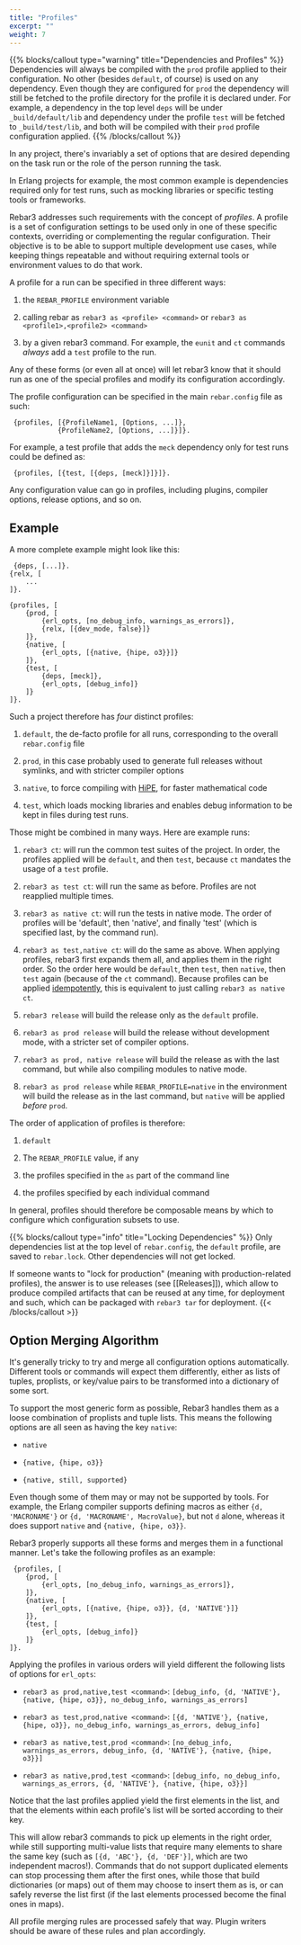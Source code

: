 ```yaml
---
title: "Profiles"
excerpt: ""
weight: 7
---
```


{{% blocks/callout type="warning" title="Dependencies and Profiles" %}}
 Dependencies will always be compiled with the `prod` profile applied to their configuration. No other (besides `default`, of course) is used on any dependency. Even though they are configured for `prod` the dependency will still be fetched to the profile directory for the profile it is declared under. For example, a dependency in the top level `deps` will be under `_build/default/lib` and  dependency under the profile `test` will be fetched to `_build/test/lib`, and both will be compiled with their `prod` profile configuration applied. 
{{% /blocks/callout %}}

In any project, there's invariably a set of options that are desired depending on the task run or the role of the person running the task.

In Erlang projects for example, the most common example is dependencies required only for test runs, such as mocking libraries or specific testing tools or frameworks.

Rebar3 addresses such requirements with the concept of *profiles*. A profile is a set of configuration settings to be used only in one of these specific contexts, overriding or complementing the regular configuration. Their objective is to be able to support multiple development use cases, while keeping things repeatable and without requiring external tools or environment values to do that work.

A profile for a run can be specified in three different ways:

1. the `REBAR_PROFILE` environment variable

2. calling rebar as `rebar3 as <profile> <command>` or `rebar3 as <profile1>,<profile2> <command>`

3. by a given rebar3 command. For example, the `eunit` and `ct` commands *always* add a `test` profile to the run.

Any of these forms (or even all at once) will let rebar3 know that it should run as one of the special profiles and modify its configuration accordingly.

The profile configuration can be specified in the main `rebar.config` file as such:

	 {profiles, [{ProfileName1, [Options, ...]},
	            {ProfileName2, [Options, ...]}]}. 
For example, a test profile that adds the `meck` dependency only for test runs could be defined as:

	 {profiles, [{test, [{deps, [meck]}]}]}. 

Any configuration value can go in profiles, including plugins, compiler options, release options, and so on.

## Example

A more complete example might look like this:

	 {deps, [...]}.
	{relx, [
	    ...
	]}.
	
	{profiles, [
	    {prod, [
	        {erl_opts, [no_debug_info, warnings_as_errors]},
	        {relx, [{dev_mode, false}]}
	    ]},
	    {native, [
	        {erl_opts, [{native, {hipe, o3}}]}
	    ]},
	    {test, [
	        {deps, [meck]},
	        {erl_opts, [debug_info]}
	    ]}
	]}. 

Such a project therefore has *four* distinct profiles:

1. `default`, the de-facto profile for all runs, corresponding to the overall `rebar.config` file

2. `prod`, in this case probably used to generate full releases without symlinks, and with stricter compiler options

3. `native`, to force compiling with [HiPE](http://www.erlang.org/doc/man/HiPE_app.html), for faster mathematical code

4. `test`, which loads mocking libraries and enables debug information to be kept in files during test runs.

Those might be combined in many ways. Here are example runs:

1. `rebar3 ct`: will run the common test suites of the project. In order, the profiles applied will be `default`, and then `test`, because `ct` mandates the usage of a `test` profile.

2. `rebar3 as test ct`: will run the same as before. Profiles are not reapplied multiple times.

3. `rebar3 as native ct`: will run the tests in native mode. The order of profiles will be 'default', then 'native', and finally 'test' (which is specified last, by the command run).

4. `rebar3 as test,native ct`: will do the same as above. When applying profiles, rebar3 first expands them all, and applies them in the right order. So the order here would be `default`, then `test`, then `native`, then `test` again (because of the `ct` command). Because profiles can be applied [idempotently](https://en.wikipedia.org/wiki/Idempotence), this is equivalent to just calling `rebar3 as native ct`.

5. `rebar3 release` will build the release only as the `default` profile.

6. `rebar3 as prod release` will build the release without development mode, with a stricter set of compiler options.

7. `rebar3 as prod, native release` will build the release as with the last command, but while also compiling modules to native mode.

8. `rebar3 as prod release` while `REBAR_PROFILE=native` in the environment will build the release as in the last command, but `native` will be applied *before* `prod`.

The order of application of profiles is therefore:

1. `default`

2. The `REBAR_PROFILE` value, if any

3. the profiles specified in the `as` part of the command line

4. the profiles specified by each individual command

In general, profiles should therefore be composable means by which to configure which configuration subsets to use.

{{% blocks/callout type="info" title="Locking Dependencies" %}}
 Only dependencies list at the top level of `rebar.config`, the `default` profile,  are saved to `rebar.lock`. Other dependencies will not get locked.

If someone wants to "lock for production" (meaning with production-related profiles), the answer is to use releases (see [[Releases]]), which allow to produce compiled artifacts that can be reused at any time, for deployment and such, which can be packaged with `rebar3 tar` for deployment. 
{{< /blocks/callout >}}

## Option Merging Algorithm

It's generally tricky to try and merge all configuration options automatically. Different tools or commands will expect them differently, either as lists of tuples, proplists, or key/value pairs to be transformed into a dictionary of some sort.

To support the most generic form as possible, Rebar3 handles them as a loose combination of proplists and tuple lists. This means the following options are all seen as having the key `native`:

- `native`

- `{native, {hipe, o3}}`

- `{native, still, supported}`

Even though some of them may or may not be supported by tools. For example, the Erlang compiler supports defining macros as either `{d, 'MACRONAME'}` or `{d, 'MACRONAME', MacroValue}`, but not `d` alone, whereas it does support `native` and `{native, {hipe, o3}}`.

Rebar3 properly supports all these forms and merges them in a functional manner. Let's take the following profiles as an example:

	 {profiles, [
	    {prod, [
	        {erl_opts, [no_debug_info, warnings_as_errors]},
	    ]},
	    {native, [
	        {erl_opts, [{native, {hipe, o3}}, {d, 'NATIVE'}]}
	    ]},
	    {test, [
	        {erl_opts, [debug_info]}
	    ]}
	]}. 

Applying the profiles in various orders will yield different the following lists of options for `erl_opts`:

- `rebar3 as prod,native,test <command>`: `[debug_info, {d, 'NATIVE'}, {native, {hipe, o3}}, no_debug_info, warnings_as_errors]`

- `rebar3 as test,prod,native <command>`: `[{d, 'NATIVE'}, {native, {hipe, o3}}, no_debug_info, warnings_as_errors, debug_info]`

- `rebar3 as native,test,prod <command>`: `[no_debug_info, warnings_as_errors, debug_info, {d, 'NATIVE'}, {native, {hipe, o3}}]`

- `rebar3 as native,prod,test <command>`: `[debug_info, no_debug_info, warnings_as_errors, {d, 'NATIVE'}, {native, {hipe, o3}}]`

Notice that the last profiles applied yield the first elements in the list, and that the elements within each profile's list will be sorted according to their key.

This will allow rebar3 commands to pick up elements in the right order, while still supporting multi-value lists that require many elements to share the same key (such as `[{d, 'ABC'}, {d, 'DEF'}]`, which are two independent macros!). Commands that do not support duplicated elements can stop processing them after the first ones, while those that build dictionaries (or maps) out of them may choose to insert them as is, or can safely reverse the list first (if the last elements processed become the final ones in maps).

All profile merging rules are processed safely that way. Plugin writers should be aware of these rules and plan accordingly.
